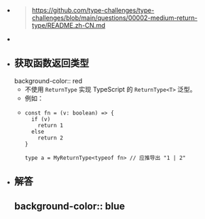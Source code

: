 - > https://github.com/type-challenges/type-challenges/blob/main/questions/00002-medium-return-type/README.zh-CN.md
-
- ## 获取函数返回类型
  background-color:: red
	- 不使用 `ReturnType` 实现 TypeScript 的 `ReturnType<T>` 泛型。
	- 例如：
	- ```
	  const fn = (v: boolean) => {
	    if (v)
	      return 1
	    else
	      return 2
	  }
	  
	  type a = MyReturnType<typeof fn> // 应推导出 "1 | 2"
	  ```
- ## 解答
  background-color:: blue
	-